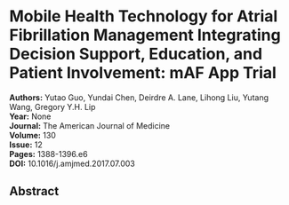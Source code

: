 # Mobile Health Technology for Atrial Fibrillation Management Integrating Decision Support, Education, and Patient Involvement: mAF App Trial

**Authors:** Yutao Guo, Yundai Chen, Deirdre A. Lane, Lihong Liu, Yutang Wang, Gregory Y.H. Lip  
**Year:** None  
**Journal:** The American Journal of Medicine  
**Volume:** 130  
**Issue:** 12  
**Pages:** 1388-1396.e6  
**DOI:** 10.1016/j.amjmed.2017.07.003  

## Abstract


